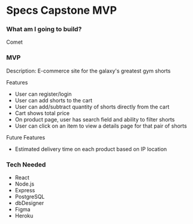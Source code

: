 # Specs Capstone MVP

### What am I going to build?
Comet

### MVP
Description: E-commerce site for the galaxy's greatest gym shorts

Features
- User can register/login
- User can add shorts to the cart
- User can add/subtract quantity of shorts directly from the cart
- Cart shows total price
- On product page, user has search field and ability to filter shorts
- User can click on an item to view a details page for that pair of shorts

Future Features
- Estimated delivery time on each product based on IP location

### Tech Needed
- React
- Node.js
- Express
- PostgreSQL
- dbDesigner
- Figma
- Heroku